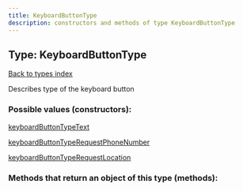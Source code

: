 ```yaml
---
title: KeyboardButtonType
description: constructors and methods of type KeyboardButtonType
---
```

## Type: KeyboardButtonType  
[Back to types index](index.md)



Describes type of the keyboard button

### Possible values (constructors):

[keyboardButtonTypeText](../constructors/keyboardButtonTypeText.md)  

[keyboardButtonTypeRequestPhoneNumber](../constructors/keyboardButtonTypeRequestPhoneNumber.md)  

[keyboardButtonTypeRequestLocation](../constructors/keyboardButtonTypeRequestLocation.md)  



### Methods that return an object of this type (methods):




